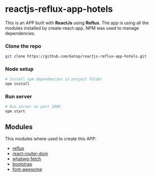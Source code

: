 # reactjs-reflux-app-hotels

This is an APP built with **ReactJs** using **Reflux**. The app is using all the modules installed by create-react-app. NPM was used to manage dependencies.

### Clone the repo

```sh
git clone https://github.com/Gatop/reactjs-reflux-app-hotels.git
```

### Node setup

```sh
# Install npm dependencies in project folder
npm install
```

### Run server

```sh
# Run server on port 3000
npm start
```

## Modules

This modules where used to create this APP:

* [reflux](https://www.npmjs.com/package/reflux)
* [react-router-dom](https://www.npmjs.com/package/react-router-dom)
* [whatwg-fetch](https://www.npmjs.com/package/whatwg-fetch)
* [bootstrap](https://www.npmjs.com/package/bootstrap)
* [font-awesome](https://www.npmjs.com/package/font-awesome)
